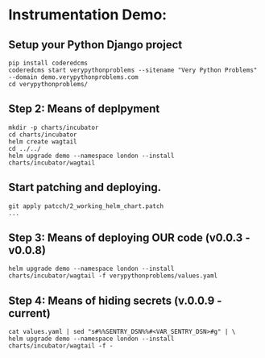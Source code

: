 # Instrumentation Demo:

## Setup your Python Django project

    pip install coderedcms
    coderedcms start verypythonproblems --sitename "Very Python Problems" --domain demo.verypythonproblems.com
    cd verypythonproblems/

## Step 2: Means of deplpyment

    mkdir -p charts/incubator
    cd charts/incubator
    helm create wagtail
    cd ../../
    helm upgrade demo --namespace london --install charts/incubator/wagtail

## Start patching and deploying.

    git apply patcch/2_working_helm_chart.patch
    ...

## Step 3: Means of deploying OUR code (v0.0.3 - v0.0.8)

    helm upgrade demo --namespace london --install charts/incubator/wagtail -f verypythonproblems/values.yaml

## Step 4: Means of hiding secrets (v.0.0.9 - current)

    cat values.yaml | sed "s#%%SENTRY_DSN%%#<VAR_SENTRY_DSN>#g" | \
    helm upgrade demo --namespace london --install charts/incubator/wagtail -f -
